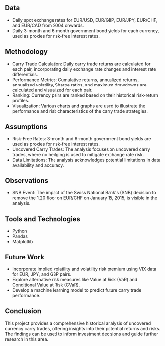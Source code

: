 ## Data

* Daily spot exchange rates for EUR/USD, EUR/GBP, EUR/JPY, EUR/CHF, and EUR/CAD from 2004 onwards.
* Daily 3-month and 6-month government bond yields for each currency, used as proxies for risk-free interest rates.

## Methodology

* Carry Trade Calculation: Daily carry trade returns are calculated for each pair, incorporating daily exchange rate changes and interest rate differentials.
* Performance Metrics: Cumulative returns, annualized returns, annualized volatility, Sharpe ratios, and maximum drawdowns are calculated and visualized for each pair.
* Ranking: Currency pairs are ranked based on their historical risk-return profiles.
* Visualization: Various charts and graphs are used to illustrate the performance and risk characteristics of the carry trade strategies.

## Assumptions

* Risk-Free Rates: 3-month and 6-month government bond yields are used as proxies for risk-free interest rates.
* Uncovered Carry Trades: The analysis focuses on uncovered carry trades, where no hedging is used to mitigate exchange rate risk.
* Data Limitations: The analysis acknowledges potential limitations in data availability and accuracy.

## Observations

* SNB Event: The impact of the Swiss National Bank's (SNB) decision to remove the 1.20 floor on EUR/CHF on January 15, 2015, is visible in the analysis.

## Tools and Technologies

* Python
* Pandas
* Matplotlib

## Future Work

* Incorporate implied volatility and volatility risk premium using VIX data for EUR, JPY, and GBP pairs.
* Explore alternative risk measures like Value at Risk (VaR) and Conditional Value at Risk (CVaR).
* Develop a machine learning model to predict future carry trade performance.

## Conclusion

This project provides a comprehensive historical analysis of uncovered currency carry trades, offering insights into their potential returns and risks. The findings can be used to inform investment decisions and guide further research in this area.
